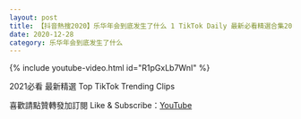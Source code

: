 ```yaml
---
layout: post
title: 【抖音熱搜2020】乐华年会到底发生了什么 1 TikTok Daily 最新必看精選合集2020 12 28
date: 2020-12-28
category: 乐华年会到底发生了什么
---
```


{% include youtube-video.html id="R1pGxLb7WnI" %}

2021必看 最新精選 Top TikTok Trending Clips

喜歡請點贊轉發加訂閱 Like & Subscribe：[YouTube](https://www.youtube.com/channel/UCAoR7VcanIPd04uEq_GIylA/videos)

